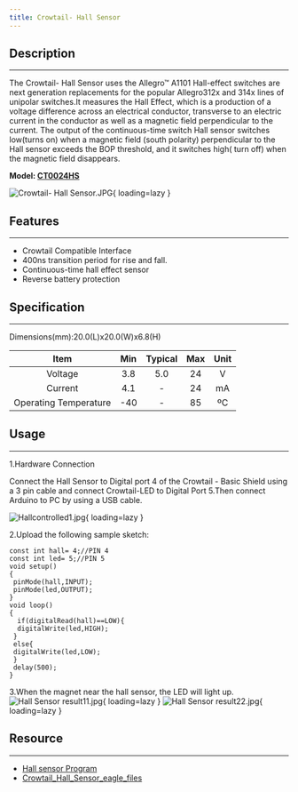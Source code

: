 ```yaml
---
title: Crowtail- Hall Sensor
---
```


## Description
-----------

The Crowtail- Hall Sensor uses the Allegro™ A1101 Hall-effect switches are next generation replacements for the popular Allegro312x and 314x lines of unipolar switches.It measures the Hall Effect, which is a production of a voltage difference across an electrical conductor, transverse to an electric current in the conductor as well as a magnetic field perpendicular to the current. The output of the continuous-time switch Hall sensor switches low(turns on) when a magnetic field (south polarity) perpendicular to the Hall sensor exceeds the BOP threshold, and it switches high( turn off) when the magnetic field disappears.

**Model: [CT0024HS](http://www.elecrow.com/crowtail-hall-sensor-p-1261.html)**

![Crowtail- Hall Sensor.JPG](https://wiki.elecrow.com/images/thumb/b/bd/Crowtail-_Hall_Sensor.JPG/600px-Crowtail-_Hall_Sensor.JPG){ loading=lazy }

## Features
--------

- Crowtail Compatible Interface
- 400ns transition period for rise and fall.
- Continuous-time hall effect sensor
- Reverse battery protection

## Specification
-------------

Dimensions(mm):20.0(L)x20.0(W)x6.8(H)

| Item | Min | Typical | Max | Unit |
|:-:|:-:|:-:|:-:|:-:|
| Voltage | 3.8 | 5.0 | 24 | V |
| Current | 4.1 | - | 24 | mA |
| Operating Temperature | -40 | - | 85 | ºC |

## Usage
-----

1.Hardware Connection

Connect the Hall Sensor to Digital port 4 of the Crowtail - Basic Shield using a 3 pin cable and connect Crowtail-LED to Digital Port 5.Then connect Arduino to PC by using a USB cable.

![Hallcontrolled1.jpg](https://wiki.elecrow.com/images/thumb/6/69/Hallcontrolled1.jpg/600px-Hallcontrolled1.jpg){ loading=lazy }

2.Upload the following sample sketch:

```
const int hall= 4;//PIN 4
const int led= 5;//PIN 5
void setup()
{
 pinMode(hall,INPUT); 
 pinMode(led,OUTPUT);
}
void loop()
{
  if(digitalRead(hall)==LOW){
  digitalWrite(led,HIGH);
 }
 else{
 digitalWrite(led,LOW);
 }
 delay(500);
}
```

3.When the magnet near the hall sensor, the LED will light up.
![Hall Sensor result11.jpg](https://wiki.elecrow.com/images/thumb/d/d3/Hall_Sensor_result11.jpg/500px-Hall_Sensor_result11.jpg){ loading=lazy } 
![Hall Sensor result22.jpg](https://wiki.elecrow.com/images/thumb/2/27/Hall_Sensor_result22.jpg/500px-Hall_Sensor_result22.jpg){ loading=lazy }

## Resource
--------

- [Hall sensor Program](./files/Hall-sensor-zip.md)
- [Crowtail\_Hall\_Sensor\_eagle\_files](./files/Crowtail-Hall-Sensor-eagle-files-zip.md)